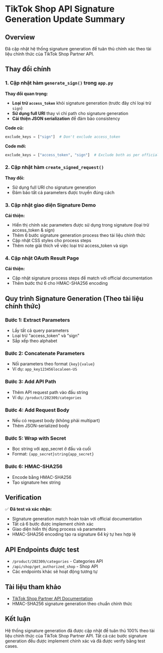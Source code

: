 # TikTok Shop API Signature Generation Update Summary

## Overview
Đã cập nhật hệ thống signature generation để tuân thủ chính xác theo tài liệu chính thức của TikTok Shop Partner API.

## Thay đổi chính

### 1. Cập nhật hàm `generate_sign()` trong `app.py`

**Thay đổi quan trọng:**
- **Loại trừ `access_token`** khỏi signature generation (trước đây chỉ loại trừ `sign`)
- **Sử dụng full URI** thay vì chỉ path cho signature generation
- **Cải thiện JSON serialization** để đảm bảo consistency

**Code cũ:**
```python
exclude_keys = ["sign"]  # Don't exclude access_token
```

**Code mới:**
```python
exclude_keys = ["access_token", "sign"]  # Exclude both as per official docs
```

### 2. Cập nhật hàm `create_signed_request()`

**Thay đổi:**
- Sử dụng full URI cho signature generation
- Đảm bảo tất cả parameters được truyền đúng cách

### 3. Cập nhật giao diện Signature Demo

**Cải thiện:**
- Hiển thị chính xác parameters được sử dụng trong signature (loại trừ access_token & sign)
- Thêm 6 bước signature generation process theo tài liệu chính thức
- Cập nhật CSS styles cho process steps
- Thêm note giải thích về việc loại trừ access_token và sign

### 4. Cập nhật OAuth Result Page

**Cải thiện:**
- Cập nhật signature process steps để match với official documentation
- Thêm bước thứ 6 cho HMAC-SHA256 encoding

## Quy trình Signature Generation (Theo tài liệu chính thức)

### Bước 1: Extract Parameters
- Lấy tất cả query parameters
- Loại trừ "access_token" và "sign"
- Sắp xếp theo alphabet

### Bước 2: Concatenate Parameters
- Nối parameters theo format `{key}{value}`
- Ví dụ: `app_key123456localeen-US`

### Bước 3: Add API Path
- Thêm API request path vào đầu string
- Ví dụ: `/product/202309/categories`

### Bước 4: Add Request Body
- Nếu có request body (không phải multipart)
- Thêm JSON-serialized body

### Bước 5: Wrap with Secret
- Bọc string với app_secret ở đầu và cuối
- Format: `{app_secret}string{app_secret}`

### Bước 6: HMAC-SHA256
- Encode bằng HMAC-SHA256
- Tạo signature hex string

## Verification

✅ **Đã test và xác nhận:**
- Signature generation match hoàn toàn với official documentation
- Tất cả 6 bước được implement chính xác
- Giao diện hiển thị đúng process và parameters
- HMAC-SHA256 encoding tạo ra signature 64 ký tự hex hợp lệ

## API Endpoints được test

- `/product/202309/categories` - Categories API
- `/api/shop/get_authorized_shop` - Shop API
- Các endpoints khác sẽ hoạt động tương tự

## Tài liệu tham khảo

- [TikTok Shop Partner API Documentation](https://partner.tiktokshop.com/docv2/page/sign-your-api-request)
- HMAC-SHA256 signature generation theo chuẩn chính thức

## Kết luận

Hệ thống signature generation đã được cập nhật để tuân thủ 100% theo tài liệu chính thức của TikTok Shop Partner API. Tất cả các bước signature generation đều được implement chính xác và đã được verify bằng test cases. 